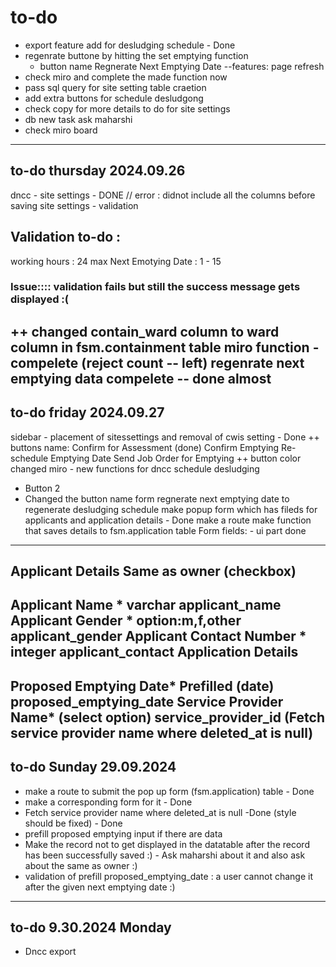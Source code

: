 # to-do 

- export feature add for desludging schedule - Done
- regenrate buttone by hitting the set emptying function 
  - button name Regnerate Next Emptying Date
  --features: page refresh
- check miro and complete the made function now  
- pass sql query for site setting table craetion 
- add extra buttons for schedule desludgong 
- check copy for more details to do for site settings 
- db new task ask maharshi 
- check miro board
------------------------------------------------------------------------------------------
## to-do thursday 2024.09.26
dncc - site settings - DONE
// error : didnot include all the columns before saving 
site settings - validation 
## Validation to-do :
working hours : 24 max 
Next Emotying Date : 1 - 15 
### Issue:::: validation fails but still the success message gets displayed :(
  ++ changed contain_ward column to ward column in fsm.containment table
miro function - compelete (reject count -- left)
regenrate next emptying data compelete -- done almost 
--------------------------------------------------------------------------------------
## to-do friday 2024.09.27
sidebar - placement of sitessettings and removal of cwis setting - Done
++ buttons name:
Confirm for Assessment (done)
Confirm Emptying
Re-schedule Emptying Date
Send Job Order for Emptying
++ button color changed
miro - new functions for dncc schedule desludging
- Button 2 
- Changed the button name form regnerate next emptying date to regenerate desludging schedule
  make popup form which has fileds for applicants and application details - Done
  make a route 
  make function that saves details to fsm.application table
Form fields: - ui part done 
-------------
Applicant Details                               Same as owner (checkbox)
----------------------------------------------------------------------------------------------
Applicant Name *             varchar                applicant_name
Applicant Gender *           option:m,f,other       applicant_gender
Applicant Contact Number *   integer                applicant_contact
Application Details
-----------------------------------------------------------------------------------------------
Proposed Emptying Date*    Prefilled (date)          proposed_emptying_date
Service Provider Name*      (select option)          service_provider_id
(Fetch service provider name where deleted_at is null)
-----------------------------------------------------------------------------------------------
## to-do  Sunday 29.09.2024
- make a route to submit the pop up form  (fsm.application) table  - Done
- make a corresponding form for it  - Done
- Fetch service provider name where deleted_at is null -Done 
  (style should be fixed) - Done
- prefill proposed emptying input if there are data
- Make the record not to get displayed in the datatable after the record has been successfully saved :) - Ask maharshi about it 
 and also ask about the same as owner :)
- validation of prefill proposed_emptying_date : a user cannot change it after the given next emptying date :) 
----------------------------------------------------------------------------------------------------------------------------------
## to-do 9.30.2024 Monday
- Dncc export 